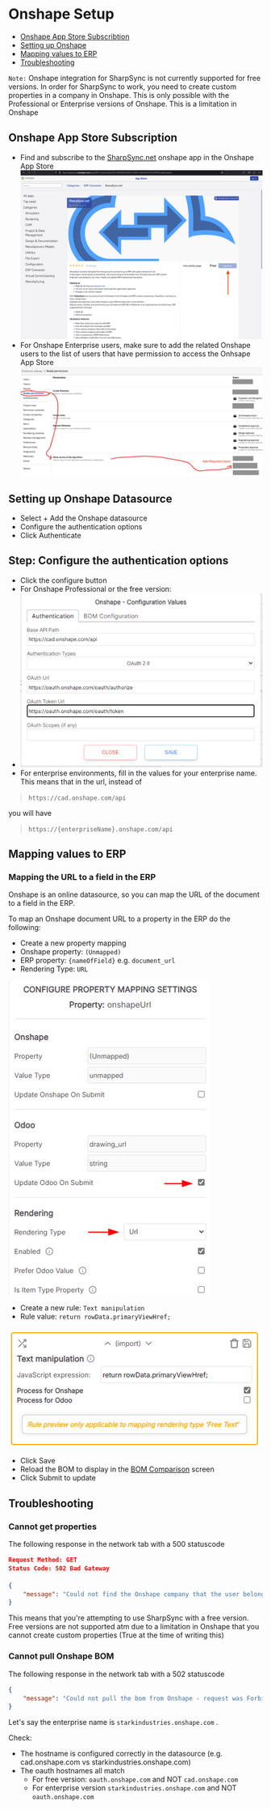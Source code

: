 # Onshape Setup
  
* [Onshape App Store Subscribtion](#onshape-app-store-subscription)
* [Setting up Onshape](#setting-up-onshape-datasource)
* [Mapping values to ERP](#mapping-values-to-erp)
* [Troubleshooting](#troubleshooting)

`Note:` Onshape integration for SharpSync is not currently supported for free versions.
In order for SharpSync to work, you need to create custom properties in a company in Onshape. This is only possible with the Professional or Enterprise versions of Onshape. This is a limitation in Onshape

## Onshape App Store Subscription

* Find and subscribe to the [SharpSync.net](https://appstore.onshape.com/apps/ERP%20Connector/D375UTR5KWRHUES3LFV56CCHA5VBYDFPXTGPXPQ=/description) onshape app in the Onshape App Store
![Onshape App Store App SharpSync.net](../images/onshape-app-store-sharpsync.png)
* For Onshape Enterprise users, make sure to add the related Onshape users to the list of users that have permission to access the Onhsape App Store
![Onshape Enterprise Global Permission](../images/onshape-enterprise-global-permission.png)

## Setting up Onshape Datasource

* Select + Add the Onshape datasource
* Configure the authentication options
* Click Authenticate
  
## Step: Configure the authentication options

* Click the configure button
* For Onshape Professional or the free version:
* ![Onshape setup](../images/onshape-oauth-config.png)
* For enterprise environments, fill in the values for your enterprise name. This means that in the url, instead of
  
> `https://cad.onshape.com/api` 

you will have

> `https://{enterpriseName}.onshape.com/api`

## Mapping values to ERP

### Mapping the URL to a field in the ERP

Onshape is an online datasource, so you can map the URL of the document to a field in the ERP.

To map an Onshape document URL to a property in the ERP do the following:

* Create a new property mapping
* Onshape property: `(Unmapped)`
* ERP property: `{nameOfField}` e.g. `document_url`
* Rendering Type: `URL`

![alt text](../images/onshape_map_url.png)

* Create a new rule: `Text manipulation`
* Rule value: `return rowData.primaryViewHref;`

![Primary View Href Mapping](../../../images/primary_view_href_mapping.png)
* Click Save
* Reload the BOM to display in the [BOM Comparison](../../../bom-comparison/readme.md) screen
* Click Submit to update

## Troubleshooting

### Cannot get properties 

The following response in the network tab with a 500  statuscode
```json
Request Method: GET
Status Code: 502 Bad Gateway

{
    "message": "Could not find the Onshape company that the user belongs to when loading the BOM"
}
```
This means that you're attempting to use SharpSync with a free version. Free versions are not supported atm due to a limitation in Onshape that you cannot create custom properties (True at the time of writing this)

### Cannot pull Onshape BOM

The following response in the network tab with a 502  statuscode
```json
{
    "message": "Could not pull the bom from Onshape - request was Forbidden. Check that the document hostname/origin matches the datasource server hostname"
}
```
Let's say the enterprise name is `starkindustries.onshape.com` .

Check:
- The hostname is configured correctly in the datasource (e.g. cad.onshape.com vs starkindustries.onshape.com)
- The oauth hostnames all match 
	- For free version: `oauth.onshape.com` and NOT `cad.onshape.com`
	- For enterprise version `starkindustries.onshape.com` and NOT `oauth.onshape.com`
